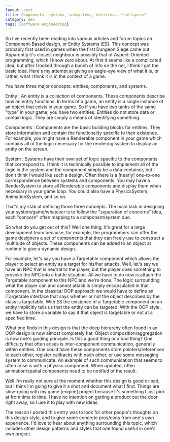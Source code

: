 ```yaml
---           
layout: post
title: Components, systems, subsystems, entities...*collapses*
category: dev
tags: [software engineering]
---
```


So I've recently been reading into various articles and forum topics on
Component-Based design, or Entity Systems (ES). This concept was probably first
used in games when the first Dungeon Siege came out. Apparently it's closest
neighbour is possibly that of Aspect-Oriented programming, which I know zero
about. At first it seems like a complicated idea, but after I looked through a
bunch of info on the net, I think I got the basic idea. Here's my attempt at
giving an eagle-eye view of what it is, or rather, what I think it is in the
context of a game.

<!-- more -->

You have three major concepts: entities, components, and systems.

Entity
: An entity is a collection of components. These components describe how
an entity functions. In terms of a game, an entity is a single instance of an
object that exists in your game. So if you have two tanks of the same "type" in
your game, you have two entities. Entities do not store data or contain logic.
They are simply a means of identifying something.

Components
: Components are the basic building blocks for entities. They store
information and contain the functionality specific to their existence. For
example, you might have a Renderable component in your game which contains all
of the logic necessary for the rendering system to display an entity on the
screen.

System
: Systems have their own set of logic specific to the components that
correspond to. I think it is technically possible to implement all of the logic
in the system and the component simply be a data container, but I don't think I
would like such a design. Often there is a \[nearly\] one-to-one correspondence
between systems and components. You may have a RenderSystem to store all
Renderable components and display them when necessary in your game loop. You
could also have a PhysicsSystem, AnimationSystem, and so on.

That's my stab at defining those three concepts. The main task in designing
your system/game/whatever is to follow the "separation of concerns" idea, each
"concern" often mapping to a component/system duo.

So what do you get out of this? Well one thing, it's great for a large
development team because, for example, the programmers can offer the game
designers a set of components that they can freely use to construct a multitude
of objects. These components can be added to an object at runtime to give a
dynamic design.

For example, let's say you have a Targetable component which allows the player
to select an entity as a target for his/her attacks. Well, let's say we have an
NPC that is neutral to the player, but the player does something to provoke the
NPC into a battle situation. All we have to do now is attach the Targetable
component to this NPC and we're done. The logic surrounding what the player can
and cannot attack is simply encapsulated in that component. In the classical
OOP approach we would have to define an ITargetable interface that says whether
or not the object described by the class is targetable. With ES the existence
of a Targetable component on an entity implicitly tells us that the entity can
be targeted. With the OOP style, we have to store a variable to say if that
object is targetable or not at a specified time.

What one finds in this design is that the deep hierarchy often found in an OOP
design is now almost completely flat. Object composition/aggregation is now
one's guiding principle. Is this a good thing or a bad thing? One difficulty
that often arises is inter-component communication, generally within entities.
One could have these components store pointers/references to each other,
register callbacks with each other, or use some messaging system to
communicate. An example of such communication that seems to often arise is with
a physics component. When updated, often animation/spatial components need to
be notified of the result.

Well I'm really not sure at the moment whether this design is good or bad, but
I think I'm going to give it a shot and document what I find. Things are
slow-going with my game \[engine\] project because it's something I just pick
at from time to time. I have no intention on getting a product out the door
right away, so I use it to play with new ideas.

The reason I posted this entry was to look for other people's thoughts on this
design style, and to give some concrete pros/cons from one's own experience.
I'd love to hear about anything surrounding this topic, which includes other
design patterns and styles that one found useful in one's own project.

